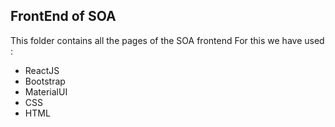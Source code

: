 ## FrontEnd of SOA

This folder contains all the pages of the SOA frontend
For this we have used :

* ReactJS
* Bootstrap
* MaterialUI
* CSS
* HTML

